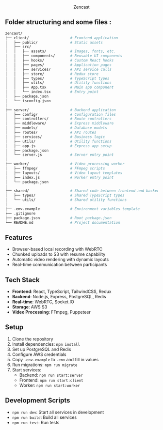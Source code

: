 <p align = "center">
Zencast 
</p>


## Folder structuring and some files :

```bash
zencast/
├── client/                   # Frontend application
│   ├── public/               # Static assets
│   ├── src/
│   │   ├── assets/           # Images, fonts, etc.
│   │   ├── components/       # Reusable UI components
│   │   ├── hooks/            # Custom React hooks
│   │   ├── pages/            # Application pages
│   │   ├── services/         # API service calls
│   │   ├── store/            # Redux store
│   │   ├── types/            # TypeScript types
│   │   ├── utils/            # Utility functions
│   │   ├── App.tsx           # Main app component
│   │   └── index.tsx         # Entry point
│   ├── package.json
│   └── tsconfig.json
│
├── server/                   # Backend application
│   ├── config/               # Configuration files
│   ├── controllers/          # Route controllers
│   ├── middleware/           # Express middleware
│   ├── models/               # Database models
│   ├── routes/               # API routes
│   ├── services/             # Business logic
│   ├── utils/                # Utility functions
│   ├── app.js                # Express app setup
│   ├── package.json
│   └── server.js             # Server entry point
│
├── worker/                   # Video processing worker
│   ├── ffmpeg/               # FFmpeg scripts
│   ├── layouts/              # Video layout templates
│   ├── index.js              # Worker entry point
│   └── package.json
│
├── shared/                   # Shared code between frontend and backend
│   ├── types/                # Shared TypeScript types
│   └── utils/                # Shared utility functions
│
├── .env.example              # Environment variables template
├── .gitignore
├── package.json              # Root package.json
└── README.md                 # Project documentation
```




## Features
- Browser-based local recording with WebRTC
- Chunked uploads to S3 with resume capability
- Automatic video rendering with dynamic layouts
- Real-time communication between participants

## Tech Stack
- **Frontend**: React, TypeScript, TailwindCSS, Redux
- **Backend**: Node.js, Express, PostgreSQL, Redis
- **Real-time**: WebRTC, Socket.IO
- **Storage**: AWS S3
- **Video Processing**: FFmpeg, Puppeteer

## Setup

1. Clone the repository
2. Install dependencies: `npm install`
3. Set up PostgreSQL and Redis
4. Configure AWS credentials
5. Copy `.env.example` to `.env` and fill in values
6. Run migrations: `npm run migrate`
7. Start services:
   - Backend: `npm run start:server`
   - Frontend: `npm run start:client`
   - Worker: `npm run start:worker`

## Development Scripts
- `npm run dev`: Start all services in development
- `npm run build`: Build all services
- `npm run test`: Run tests
















